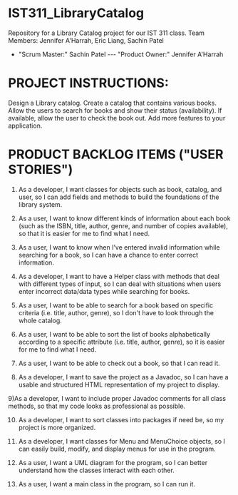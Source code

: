# IST311_LibraryCatalog #
Repository for a Library Catalog project for our IST 311 class.
Team Members: Jennifer A'Harrah, Eric Liang, Sachin Patel
* "Scrum Master:" Sachin Patel --- "Product Owner:" Jennifer A'Harrah

# PROJECT INSTRUCTIONS:
Design a Library catalog. Create a catalog that contains various books.
Allow the users to search for books and show their status (availability). 
If available, allow the user to check the book out.
Add more features to your application.

# PRODUCT BACKLOG ITEMS ("USER STORIES")	
1) As a developer, I want classes for objects such as book, catalog, and user, so I can add fields and methods to build the foundations of the library system.	

2) As a user, I want to know different kinds of information about each book (such as the ISBN, title, author, genre, and number of copies available), so that it is easier for me to find what I need.	

3) As a user, I want to know when I’ve entered invalid information while searching for a book, so I can have a chance to enter correct information.		

4) As a developer, I want to have a Helper class with methods that deal with different types of input, so I can deal with situations when users enter incorrect data/data types while searching for books.

5) As a user, I want to be able to search for a book based on specific criteria (i.e. title, author, genre), so I don't have to look through the whole catalog.														

6) As a user, I want to be able to sort the list of books alphabetically according to a specific attribute (i.e. title, author, genre), so it is easier for me to find what I need.						

7) As a user, I want to be able to check out a book, so that I can read it.	

8) As a developer, I want to save the project as a Javadoc, so I can have a usable and structured HTML representation of my project to display.														

9)As a developer, I want to include proper Javadoc comments for all class methods, so that my code looks as professional as possible.														

10) As a developer, I want to sort classes into packages if need be, so my project is more organized.	

11) As a developer, I want classes for Menu and MenuChoice objects, so I can easily build, modify, and display menus for use in the program.											

12) As a user, I want a UML diagram for the program, so I can better understand how the classes interact with each other.														
13) As a user, I want a main class in the program, so I can run it.														
